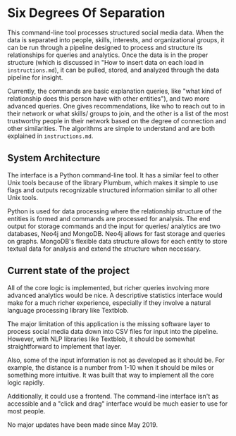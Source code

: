 # Six Degrees Of Separation

This command-line tool processes structured social media data. When the data is separated into people, skills, interests, and organizational groups, it can be run through a pipeline designed to process and structure its relationships for queries and analytics. Once the data is in the proper structure (which is discussed in "How to insert data on each load in `instructions.md`), it can be pulled, stored, and analyzed through the data pipeline for insight.

Currently, the commands are basic explanation queries,  like "what kind of relationship does this person have with other entities"), and two more advanced queries. One gives recommendations, like who to reach out to in their network or what skills/ groups to join, and the other is a list of the most trustworthy people in their network based on the degree of connection and other similarities. The algorithms are simple to understand and are both explained in `instructions.md`.

## System Architecture

The interface is a Python command-line tool. It has a similar feel to other Unix tools because of the library Plumbum, which makes it simple to use flags and outputs recognizable structured information similar to all other Unix tools.

Python is used for data processing where the relationship structure of the entities is formed and commands are processed for analysis. The end output for storage commands and the input for queries/ analytics are two databases, Neo4j and MongoDB. Neo4j allows for fast storage and queries on graphs. MongoDB's flexible data structure allows for each entity to store textual data for analysis and extend the structure when necessary.

## Current state of the project

All of the core logic is implemented, but richer queries involving more advanced analytics would be nice. A descriptive statistics interface would make for a much richer experience, especially if they involve a natural language processing library like Textblob. 

The major limitation of this application is the missing software layer to process social media data down into CSV files for input into the pipeline. However, with NLP libraries like Textblob, it should be somewhat straightforward to implement that layer.

Also, some of the input information is not as developed as it should be. For example, the distance is a number from 1-10 when it should be miles or something more intuitive. It was built that way to implement all the core logic rapidly.

Additionally, it could use a frontend. The command-line interface isn't as accessible and a "click and drag" interface would be much easier to use for most people.

No major updates have been made since May 2019.
